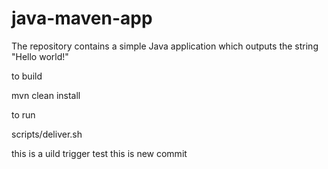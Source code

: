 # java-maven-app


The repository contains a simple Java application which outputs the string
"Hello world!"


to build

mvn clean install


to run

scripts/deliver.sh

this is a uild trigger test
this is new commit
